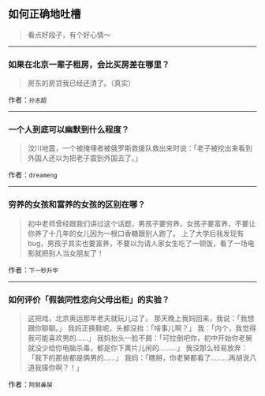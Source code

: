 ## 如何正确地吐槽

> 看点好段子，有个好心情～


 
---

### 如果在北京一辈子租房，会比买房差在哪里？

> 房东的房贷我已经还清了。（真实）


作者：`孙志超`

---

### 一个人到底可以幽默到什么程度？

> 汶川地震，一个被掩埋者被俄罗斯救援队救出来时说：「老子被挖出来看到外国人还以为把老子震到外国去了。」


作者：`dreameng`

---

### 穷养的女孩和富养的女孩的区别在哪？

> 初中老师曾经跟我们讲过这个话题，男孩子要穷养，女孩子要富养，不要让你养了十几年的女儿因为一根口香糖跟别人跑了。
> 上了大学后我发现有 bug，男孩子其实也要富养，不要以为请人家女生吃了一顿饭，看了一场电影就把别人当女朋友了！


作者：`下一秒升华`

---

### 如何评价「假装同性恋向父母出柜」的实验？

> 这把戏，北京奥运那年老夫就玩儿过了。
> 那天晚上我妈回来，我说：「我想跟你聊聊。」
> 我妈正换鞋呢，头都没抬：「啥事儿啊？」
> 我：「内个，我觉得我可能喜欢男的……」
> 我妈抬头一脸不屑：「可拉倒吧你，初中开始你老舅就没少给你电脑杀毒，都是你下黄片儿闹的………」
> 我没那么轻易放弃：「我下的那些都是俩男的……」
> 我妈：「瞎掰，你老舅都看了………再胡说八道我揍你啊？！」


作者：`阿努鼻屎`